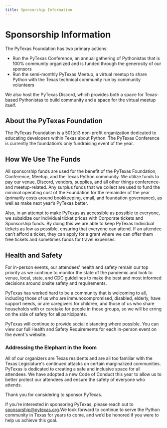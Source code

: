 ```yaml
---
title: Sponsorship Information
---
```


# Sponsorship Information
The PyTexas Foundation has two primary actions:
- Run the PyTexas Conference, an annual gathering of Pythonistas that is 100% community organized and is funded through the generosity of our sponsors
- Run the semi-monthly PyTexas Meetup, a virtual meetup to share Python with the Texas technical community run by community volunteers

We also host the PyTexas Discord, which provides both a space for Texas-based Pythonistas to build community and a space for the virtual meetup itself.

## About the PyTexas Foundation
The PyTexas Foundation is a 501(c)3 non-profit organization dedicated to educating developers within Texas about Python. The PyTexas Conference is currently the foundation’s only fundraising event of the year.

## How We Use The Funds
All sponsorship funds are used for the benefit of the PyTexas Foundation, Conference, Meetup, and the Texas Python community. We utilize funds to pay our venue, Discord, vendors, supplies, and all other things conference- and meetup-related. Any surplus funds that we collect are used to fund the minimal operating cost of the Foundation for the remainder of the year (primarily costs around bookkeeping, email, and foundation governance), as well as make next year’s PyTexas better.

Also, in an attempt to make PyTexas as accessible as possible to everyone, we subsidize our Individual ticket prices with Corporate tickets and Sponsorship funds. By doing this we are able to keep PyTexas Individual tickets as low as possible, ensuring that everyone can attend. If an attendee can’t afford a ticket, they can apply for a grant where we can offer them free tickets and sometimes funds for travel expenses.

## Health and Safety
For in-person events, our attendees' health and safety remain our top priority as we continue to monitor the state of the pandemic and look to venue, local, state, and CDC guidelines to make the best and most informed decisions around onsite safety and requirements. 

PyTexas has worked hard to be a community that is welcoming to all, including those of us who are immunocompromised, disabled, elderly, have support needs, or are caregivers for children, and those of us who share households with or caretake for people in those groups, so we will be erring on the side of safety for all participants.

PyTexas will continue to provide social distancing where possible. You can view our full Health and Safety Requirements for each in-person event on the event's website.

### Addressing the Elephant in the Room
All of our organizers are Texas residents and are all too familiar with the Texas Legislature's continued attacks on certain marginalized communities. PyTexas is dedicated to creating a safe and inclusive space for all attendees. We have adopted a new Code of Conduct this year to allow us to better protect our attendees and ensure the safety of everyone who attends.

Thank you for considering to sponsor PyTexas.

If you’re interested in sponsoring PyTexas, please reach out to [sponsorship@pytexas.org](mailto:sponsorship@pytexas.org).We look forward to continue to serve the Python community in Texas for years to come, and we’d be honored if you were to help us achieve this goal.